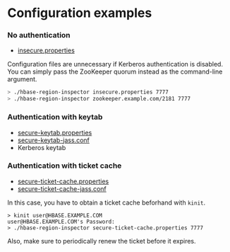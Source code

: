 Configuration examples
======================

### No authentication

- [insecure.properties](insecure.properties)

Configuration files are unnecessary if Kerberos authentication is disabled.
You can simply pass the ZooKeeper quorum instead as the command-line argument.

```sh
> ./hbase-region-inspector insecure.properties 7777
> ./hbase-region-inspector zookeeper.example.com/2181 7777
```

### Authentication with keytab

- [secure-keytab.properties](secure-keytab.properties)
- [secure-keytab-jass.conf](secure-keytab-jass.conf)
- Kerberos keytab

### Authentication with ticket cache

- [secure-ticket-cache.properties](secure-ticket-cache.properties)
- [secure-ticket-cache-jass.conf](secure-ticket-cache-jass.conf)

In this case, you have to obtain a ticket cache beforhand with `kinit`.

```
> kinit user@HBASE.EXAMPLE.COM
user@HBASE.EXAMPLE.COM's Password:
> ./hbase-region-inspector secure-ticket-cache.properties 7777
```

Also, make sure to periodically renew the ticket before it expires.
